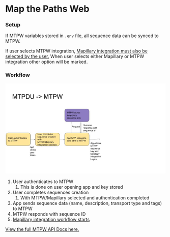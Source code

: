 # Map the Paths Web

### **Setup**

If MTPW variables stored in `.env` file, all sequence data can be synced to MTPW.

If user selects MTPW integration, [Mapillary integration must also be selected by the user.](mapillary.md) When user selects either Mapillary or MTPW integration other option will be marked.

### **Workflow**

![MTPDU to MTPW sync](../../../.gitbook/assets/mapillary-sync-ui-4-.jpg)

1. User authenticates to MTPW
   1. This is done on user opening app and key stored
2. User completes sequences creation
   1. With MTPW/Mapillary selected and authentication completed
3. App sends sequence data \(name, description, transport type and tags\) to MTPW
4. MTPW responds with sequence ID
5. [Mapillary integration workflow starts](mapillary.md)

[View the full MTPW API Docs here.](../../../mtp-web/developer-docs/api.md)

